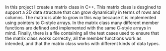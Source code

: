In this project I create a matrix class in C++. This matrix class is desgined to support a 2D data structure that can grow dynamically in terms of rows and columns. The matrix is able to grow in this way because it is implemented using pointers to C-style arrays. In the matrix class many different member functions are defined and implemented with the same C-style arrays in mind. Finally, there is a file containing all the test cases used to ensure that the matrix class works correctly, all the member functions work as intended, and that the matrix class works with different kinds of data types. 
